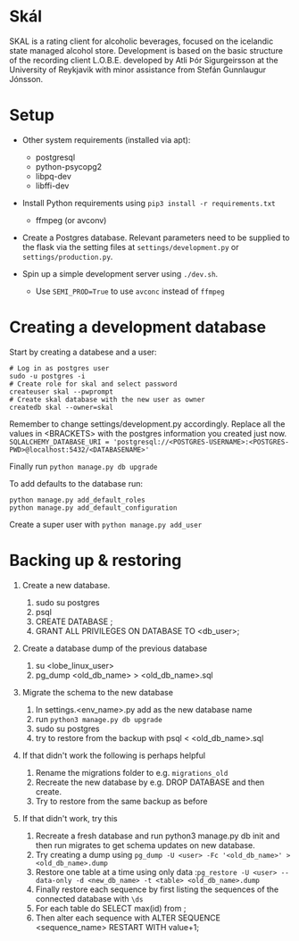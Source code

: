 # Skál
SKAL is a rating client for alcoholic beverages, focused on the icelandic state managed alcohol store. Development is based on the basic structure of the recording client L.O.B.E. developed by Atli Þór Sigurgeirsson at the University of Reykjavik with minor assistance from Stefán Gunnlaugur Jónsson. 

# Setup
* Other system requirements (installed via apt):
    * postgresql
    * python-psycopg2
    * libpq-dev
    * libffi-dev

* Install Python requirements using `pip3 install -r requirements.txt`
    * ffmpeg (or avconv)

* Create a Postgres database. Relevant parameters need to be supplied to the flask via the setting files at `settings/development.py` or `settings/production.py`.
* Spin up a simple development server using `./dev.sh`.
    * Use `SEMI_PROD=True` to use `avconc` instead of `ffmpeg`
# Creating a development database
Start by creating a databese and a user:

```
# Log in as postgres user
sudo -u postgres -i
# Create role for skal and select password
createuser skal --pwprompt
# Create skal database with the new user as owner
createdb skal --owner=skal
```
Remember to change settings/development.py accordingly. Replace all the values in \<BRACKETS\> with the postgres information you created just now.
`SQLALCHEMY_DATABASE_URI = 'postgresql://<POSTGRES-USERNAME>:<POSTGRES-PWD>@localhost:5432/<DATABASENAME>'`

Finally run `python manage.py db upgrade`

To add defaults to the database run:

```
python manage.py add_default_roles
python manage.py add_default_configuration
```

Create a super user with `python manage.py add_user`

# Backing up & restoring
1. Create a new database.
    1. sudo su postgres
    2. psql
    3. CREATE DATABASE <name>;
    4. GRANT ALL PRIVILEGES ON DATABASE <name> TO <db_user>;

2. Create a database dump of the previous database
    1. su <lobe_linux_user>
    2. pg_dump <old_db_name> > <old_db_name>.sql

3. Migrate the schema to the new database
    1. In settings.<env_name>.py add <name> as the new database name
    2. run `python3 manage.py db upgrade`
    3. sudo su postgres
    4. try to restore from the backup with psql <name> < <old_db_name>.sql

4. If that didn't work the following is perhaps helpful
    1. Rename the migrations folder to e.g. `migrations_old`
    2. Recreate the new database by e.g. DROP DATABASE <name> and then create.
    3. Try to restore from the same backup as before

5. If that didn't work, try this
    1. Recreate a fresh database and run python3 manage.py db init and then run migrates to get schema updates on new database.
    2. Try creating a dump using `pg_dump -U <user> -Fc '<old_db_name>' > <old_db_name>.dump`
    3. Restore one table at a time using only data :`pg_restore -U <user> --data-only -d <new_db_name> -t <table> <old_db_name>.dump`
    4. Finally restore each sequence by first listing the sequences of the connected database with `\ds`
    5. For each table do SELECT max(id) from <table>;
    6. Then alter each sequence with ALTER SEQUENCE <sequence_name> RESTART WITH value+1;
